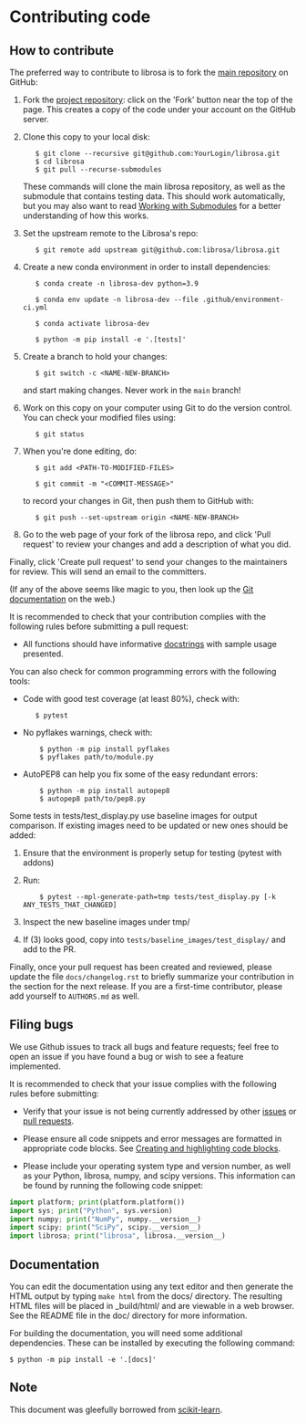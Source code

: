 
Contributing code
=================

How to contribute
-----------------

The preferred way to contribute to librosa is to fork the 
[main repository](http://github.com/librosa/librosa/) on
GitHub:

1. Fork the [project repository](http://github.com/librosa/librosa):
   click on the 'Fork' button near the top of the page. This creates
   a copy of the code under your account on the GitHub server.

2. Clone this copy to your local disk:

          $ git clone --recursive git@github.com:YourLogin/librosa.git
          $ cd librosa 
          $ git pull --recurse-submodules

    These commands will clone the main librosa repository, as well as the submodule
    that contains testing data.  This should work automatically, but you may also
    want to read [Working with Submodules](https://github.blog/2016-02-01-working-with-submodules/)
    for a better understanding of how this works.

3. Set the upstream remote to the Librosa's repo:

          $ git remote add upstream git@github.com:librosa/librosa.git 

4. Create a new conda environment in order to install dependencies:

          $ conda create -n librosa-dev python=3.9

          $ conda env update -n librosa-dev --file .github/environment-ci.yml

          $ conda activate librosa-dev

          $ python -m pip install -e '.[tests]'

5. Create a branch to hold your changes:

          $ git switch -c <NAME-NEW-BRANCH>

   and start making changes. Never work in the ``main`` branch!

6. Work on this copy on your computer using Git to do the version
   control. You can check your modified files using:

          $ git status 

7. When you're done editing, do:

          $ git add <PATH-TO-MODIFIED-FILES>

          $ git commit -m "<COMMIT-MESSAGE>"

   to record your changes in Git, then push them to GitHub with:

          $ git push --set-upstream origin <NAME-NEW-BRANCH>

8. Go to the web page of your fork of the librosa repo,
   and click 'Pull request' to review your changes and add a description
   of what you did.

Finally, click 'Create pull request' to send your changes to the
maintainers for review. This will send an email to the committers.

(If any of the above seems like magic to you, then look up the 
[Git documentation](http://git-scm.com/documentation) on the web.)

It is recommended to check that your contribution complies with the
following rules before submitting a pull request:

-  All functions should have informative [docstrings](https://numpydoc.readthedocs.io/en/latest/format.html) with sample usage presented.

You can also check for common programming errors with the following
tools:

-  Code with good test coverage (at least 80%), check with:

          $ pytest

-  No pyflakes warnings, check with:

           $ python -m pip install pyflakes
           $ pyflakes path/to/module.py

-  AutoPEP8 can help you fix some of the easy redundant errors:

           $ python -m pip install autopep8
           $ autopep8 path/to/pep8.py

Some tests in tests/test_display.py use baseline images for output comparison.
If existing images need to be updated or new ones should be added:
1. Ensure that the environment is properly setup for testing (pytest with addons)
2. Run:

           $ pytest --mpl-generate-path=tmp tests/test_display.py [-k ANY_TESTS_THAT_CHANGED]

3. Inspect the new baseline images under tmp/
4. If (3) looks good, copy into `tests/baseline_images/test_display/` and add to the PR.

Finally, once your pull request has been created and reviewed, please update the file `docs/changelog.rst`
to briefly summarize your contribution in the section for the next release.
If you are a first-time contributor, please add yourself to `AUTHORS.md` as well.

Filing bugs
-----------
We use Github issues to track all bugs and feature requests; feel free to
open an issue if you have found a bug or wish to see a feature implemented.

It is recommended to check that your issue complies with the
following rules before submitting:

-  Verify that your issue is not being currently addressed by other
   [issues](https://github.com/librosa/librosa/issues?q=)
   or [pull requests](https://github.com/librosa/librosa/pulls?q=).

-  Please ensure all code snippets and error messages are formatted in
   appropriate code blocks.
   See [Creating and highlighting code blocks](https://help.github.com/articles/creating-and-highlighting-code-blocks).

-  Please include your operating system type and version number, as well
   as your Python, librosa, numpy, and scipy versions. This information
   can be found by running the following code snippet:

  ```python
  import platform; print(platform.platform())
  import sys; print("Python", sys.version)
  import numpy; print("NumPy", numpy.__version__)
  import scipy; print("SciPy", scipy.__version__)
  import librosa; print("librosa", librosa.__version__)
  ```

Documentation
-------------

You can edit the documentation using any text editor and then generate
the HTML output by typing ``make html`` from the docs/ directory.
The resulting HTML files will be placed in _build/html/ and are viewable 
in a web browser. See the README file in the doc/ directory for more information.

For building the documentation, you will need some additional dependencies.
These can be installed by executing the following command:

    $ python -m pip install -e '.[docs]'
    
Note
----
This document was gleefully borrowed from [scikit-learn](http://scikit-learn.org/).
